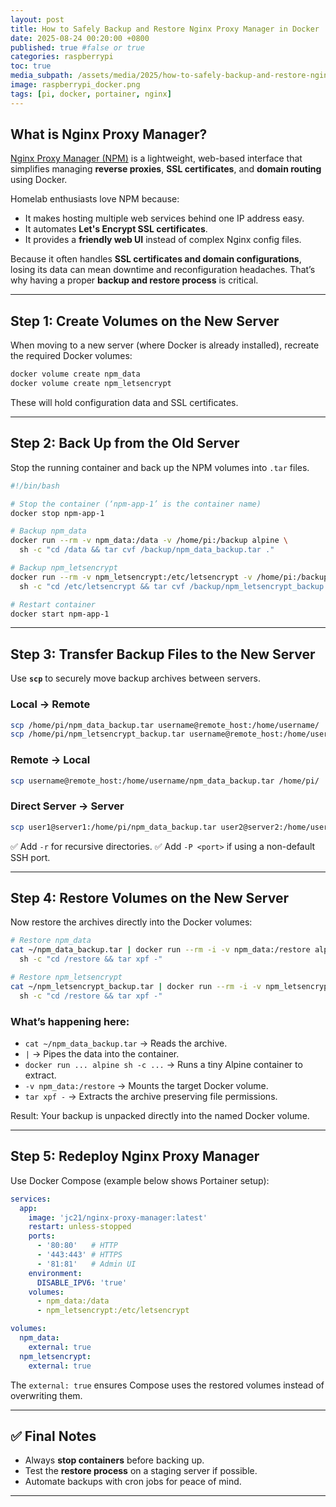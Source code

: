 ```yaml
---
layout: post
title: How to Safely Backup and Restore Nginx Proxy Manager in Docker
date: 2025-08-24 00:20:00 +0800
published: true #false or true
categories: raspberrypi
toc: true
media_subpath: /assets/media/2025/how-to-safely-backup-and-restore-nginx-proxy-manager-in-docker
image: raspberrypi_docker.png
tags: [pi, docker, portainer, nginx]
---
```


## What is Nginx Proxy Manager?

[Nginx Proxy Manager (NPM)](https://nginxproxymanager.com/) is a lightweight, web-based interface that simplifies managing **reverse proxies**, **SSL certificates**, and **domain routing** using Docker.

Homelab enthusiasts love NPM because:

* It makes hosting multiple web services behind one IP address easy.
* It automates **Let's Encrypt SSL certificates**.
* It provides a **friendly web UI** instead of complex Nginx config files.

Because it often handles **SSL certificates and domain configurations**, losing its data can mean downtime and reconfiguration headaches. That’s why having a proper **backup and restore process** is critical.

---

## Step 1: Create Volumes on the New Server

When moving to a new server (where Docker is already installed), recreate the required Docker volumes:

```bash
docker volume create npm_data
docker volume create npm_letsencrypt
```

These will hold configuration data and SSL certificates.

---

## Step 2: Back Up from the Old Server

Stop the running container and back up the NPM volumes into `.tar` files.

```bash
#!/bin/bash

# Stop the container (‘npm-app-1’ is the container name)
docker stop npm-app-1

# Backup npm_data
docker run --rm -v npm_data:/data -v /home/pi:/backup alpine \
  sh -c "cd /data && tar cvf /backup/npm_data_backup.tar ."

# Backup npm_letsencrypt
docker run --rm -v npm_letsencrypt:/etc/letsencrypt -v /home/pi:/backup alpine \
  sh -c "cd /etc/letsencrypt && tar cvf /backup/npm_letsencrypt_backup.tar ."

# Restart container
docker start npm-app-1
```

---

## Step 3: Transfer Backup Files to the New Server

Use **`scp`** to securely move backup archives between servers.

### Local → Remote

```bash
scp /home/pi/npm_data_backup.tar username@remote_host:/home/username/
scp /home/pi/npm_letsencrypt_backup.tar username@remote_host:/home/username/
```

### Remote → Local

```bash
scp username@remote_host:/home/username/npm_data_backup.tar /home/pi/
```

### Direct Server → Server

```bash
scp user1@server1:/home/pi/npm_data_backup.tar user2@server2:/home/username/
```

✅ Add `-r` for recursive directories.
✅ Add `-P <port>` if using a non-default SSH port.

---

## Step 4: Restore Volumes on the New Server

Now restore the archives directly into the Docker volumes:

```bash
# Restore npm_data
cat ~/npm_data_backup.tar | docker run --rm -i -v npm_data:/restore alpine \
  sh -c "cd /restore && tar xpf -"

# Restore npm_letsencrypt
cat ~/npm_letsencrypt_backup.tar | docker run --rm -i -v npm_letsencrypt:/restore alpine \
  sh -c "cd /restore && tar xpf -"
```

### What’s happening here:

* `cat ~/npm_data_backup.tar` → Reads the archive.
* `|` → Pipes the data into the container.
* `docker run ... alpine sh -c ...` → Runs a tiny Alpine container to extract.
* `-v npm_data:/restore` → Mounts the target Docker volume.
* `tar xpf -` → Extracts the archive preserving file permissions.

Result: Your backup is unpacked directly into the named Docker volume.

---

## Step 5: Redeploy Nginx Proxy Manager

Use Docker Compose (example below shows Portainer setup):

```yaml
services:
  app:
    image: 'jc21/nginx-proxy-manager:latest'
    restart: unless-stopped
    ports:
      - '80:80'   # HTTP
      - '443:443' # HTTPS
      - '81:81'   # Admin UI
    environment:
      DISABLE_IPV6: 'true'
    volumes:
      - npm_data:/data
      - npm_letsencrypt:/etc/letsencrypt

volumes:
  npm_data:
    external: true
  npm_letsencrypt:
    external: true
```

The `external: true` ensures Compose uses the restored volumes instead of overwriting them.

---

## ✅ Final Notes

* Always **stop containers** before backing up.
* Test the **restore process** on a staging server if possible.
* Automate backups with cron jobs for peace of mind.

---



